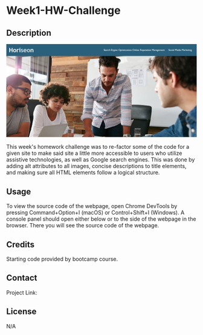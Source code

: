 # Week1-HW-Challenge

## Description
![Screenshot of Deployed site.](https://raw.githubusercontent.com/RubabaKhandaker/Week1-HW-Challenge/main/assets/images/Screenshot-1.png)

This week's homework challenge was to re-factor some of the code for a given site to make said site a little more accessible to users who utilize assistive technologies, as well as Google search engines. This was done by adding alt attributes to all images, concise descriptions to title elements, and making sure all HTML elements follow a logical structure.

## Usage

To view the source code of the webpage, open Chrome DevTools by pressing Command+Option+I (macOS) or Control+Shift+I (Windows). A console panel should open either below or to the side of the webpage in the browser. There you will see the source code of the webpage.

## Credits

Starting code provided by bootcamp course.

## Contact

Project Link:

## License

N/A